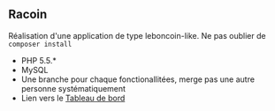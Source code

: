## Racoin

Réalisation d'une application de type leboncoin-like. Ne pas oublier de `composer install`
* PHP 5.5.*
* MySQL
* Une branche pour chaque fonctionallitées, merge pas une autre personne systématiquement
* Lien vers le [Tableau de bord](https://docs.google.com/spreadsheets/d/1zWNzdKRdt5V6hvyP9ojhirowIUR-yIL0bW3JKCh2BRU/edit?usp=sharing)
